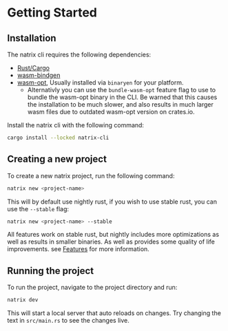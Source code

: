 # Getting Started

## Installation

The natrix cli requires the following dependencies:
* [Rust/Cargo](https://www.rust-lang.org/)
* [wasm-bindgen](https://crates.io/crates/wasm-bindgen-cli)
* [wasm-opt](https://github.com/WebAssembly/binaryen), Usually installed via `binaryen` for your platform.
    - Alternativly you can use the `bundle-wasm-opt` feature flag to use to bundle the wasm-opt binary in the CLI. Be warned that this causes the installation to be much slower, and also results in much larger wasm files due to outdated wasm-opt version on crates.io.

Install the natrix cli with the following command:
```bash
cargo install --locked natrix-cli
```

## Creating a new project

To create a new natrix project, run the following command:
```bash
natrix new <project-name>
```
This will by default use nightly rust, if you wish to use stable rust, you can use the `--stable` flag:
```bash
natrix new <project-name> --stable
```

All features work on stable rust, but nightly includes more optimizations as well as results in smaller binaries. As well as provides some quality of life improvements. see [Features](features.md) for more information.

## Running the project
To run the project, navigate to the project directory and run:
```bash
natrix dev
```
This will start a local server that auto reloads on changes. Try changing the text in `src/main.rs` to see the changes live. 

